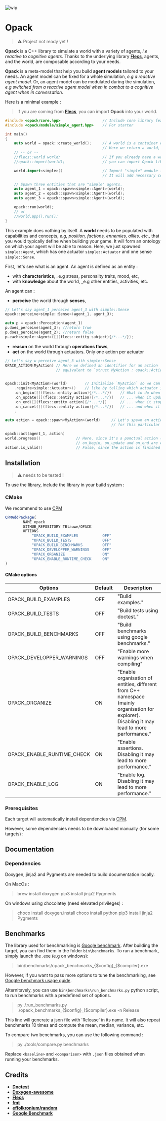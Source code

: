 ![wip](https://img.shields.io/badge/-WIP-red)

# Opack

> :warning: Project not ready yet !

__Opack__ is a C++ library to simulate a world with a variety of agents, _i.e reactive to cognitive agents_.
Thanks to the underlying library __[Flecs](https://github.com/SanderMertens/flecs)__, agents, and the world,
are composable according to your needs.

__Opack__ is a meta-model that help you build __agent models__ tailored to your needs.
An agent model can be fixed for a whole simulation, _e.g a reactive agent model_. Or, an agent
model can be modulated during the simulation, _e.g switched from a reactive agent model when in combat 
to a cognitive agent when in conversation._

Here is a minimal example :

> If you are coming from __[Flecs](https://github.com/SanderMertens/flecs)__, you can import __Opack__ into
your world.


```cpp
#include <opack/core.hpp>                   // Include core library features
#include <opack/module/simple_agent.hpp>    // For starter

int main()
{
    auto world = opack::create_world();     // A world is a container of all ECS data.
                                            // Here we return a world, with Opack already imported.
    // -- or --
    //flecs::world world;                   // If you already have a world,
    //opack::import(world);                 // you can import Opack like so.

    world.import<simple>()			        // Import "simple" module into the world.
						                    // It will add necessary components / "concepts".

    // Spawn three entities that are "simple" agents.
    auto agent_1 = opack::spawn<simple::Agent>(world);  
    auto agent_2 = opack::spawn<simple::Agent>(world);  
    auto agent_3 = opack::spawn<simple::Agent>(world);  

    opack::run(world);
    // or 
    //world.app().run();
}
```

This example does nothing by itself. A __world__ needs to be populated with capabilities and concepts, _e.g, position, factions, ennemies, allies, etc.,_
that you would typically define when building your game. It will form an ontology on which your agent will be able to reason.
Here, we just spawned `simple::Agent`, which has one actuator `simple::Actuator` and one sense `simple::Sense`.

First, let's see what is an agent. An agent is defined as an entity :
* with __characteristics__, _e.g stress, personality traits, mood, etc,
* with __knowledge__ about the world, _e.g other entities, activities, etc.

An agent can :
* __perceive__ the world through __senses__,

```cpp
// Let's say agent_1 perceive agent_3 with simple::Sense
opack::perceive<simple::Sense>(agent_1, agent_3);

auto p = opack::Perception(agent_1)
p.does_perceive(agent_3); //return true
p.does_perceive(agent_2); //return false
p.each<simple::Agent>([](flecs::entity subject){/*...*/}); 
```

* __reason__ on the world through __operations flows__,
* __act__ on the world through actuators. Only one action per actuator
```cpp
// Let's say w perceive agent_3 with simple::Sense
OPACK_ACTION(MyAction) // Here we defined an identifier for an action
                       // equivalent to `struct MyAction : opack::Action {};`

              
opack::init<MyAction>(world)        // Initialize `MyAction` so we can customize it,
    .require<simple::Actuator>()    // like by telling which actuator is necessary for it to be executed.
    .on_begin([](flecs::entity action){/*...*/})    // What to do when it first begins, ...
    .on_update([](flecs::entity action){/*...*/})   // ... when it updates (for continuous actions) ...
    .on_end([](flecs::entity action){/*...*/})      // ... when it stops ...
    .on_cancel([](flecs::entity action){/*...*/})   // ... and when it's cancelled.
    ;

auto action = opack::spawn<MyAction>(world)     // Let's spawn an action, if we need to customize it 
                                                // for this particular instance.

opack::act(agent_1, action)                     
world.progress()                // Here, since it's a ponctual action (no duration)
                                // on_begin, on_update and on_end are called.
action.is_valid()               // False, since the action is finished it's destroyed.
```



## Installation

> :warning: needs to be tested !
 
To use the library, include the library in your build system :

### CMake

We recommend to use [CPM](https://github.com/cpm-cmake/CPM.cmake)
```cmake
CPMAddPackage(
        NAME opack 
        GITHUB_REPOSITORY TBlauwe/OPACK
        OPTIONS
			"OPACK_BUILD_EXAMPLES           OFF"
			"OPACK_BUILD_TESTS              OFF"
			"OPACK_BUILD_BENCHMARKS         OFF"
			"OPACK_DEVELOPPER_WARNINGS      OFF"
			"OPACK_ORGANIZE                 ON"
			"OPACK_ENABLE_RUNTIME_CHECK     ON"
)
```


#### CMake options

| Options                      | Default  | Description                                              |
| ---------------------------- | -------- | -------------------------------------------------------- |
| OPACK_BUILD_EXAMPLES         | OFF      | "Build examples." |
| OPACK_BUILD_TESTS            | OFF      | "Build tests using doctest." |
| OPACK_BUILD_BENCHMARKS       | OFF      | "Build benchmarks using google benchmarks." |
| OPACK_DEVELOPPER_WARNINGS    | OFF      | "Enable more warnings when compiling" |
| OPACK_ORGANIZE               | ON       | "Enable organisation of entities, different from C++ namespace (mainly organisation for explorer). Disabling it may lead to more performance." |
| OPACK_ENABLE_RUNTIME_CHECK   | ON       | "Enable assertions. Disabling it may lead to more performance." |
| OPACK_ENABLE_LOG             | ON       | "Enable log. Disabling it may lead to more performance." |


### Prerequisites
Each target will automatically install dependencies via [CPM](https://github.com/cpm-cmake/).

However, some dependencies needs to be downloaded manually (for some targets) :

## Documentation

### Dependencies 

Doxygen, jinja2 and Pygments are needed to build documentation locally.

On MacOs :
> brew install doxygen
> pip3 install jinja2 Pygments

On windows using chocolatey (need elevated privileges) :

> choco install doxygen.install
> choco install python
> pip3 install jinja2 Pygments


## Benchmarks

The library used for benchmarking is [Google benchmark](https://github.com/google/benchmark).
After building the target, you can find them in the folder `bin\benchmarks`.
To run a benchmark, simply launch the .exe (e.g on windows):
> bin/benchmarks/opack_benchmarks_{$config}_{$compiler}.exe

However, if you want to pass more options to tune the benchmarking, see 
[Google benchmark usage guide](https://github.com/google/benchmark/blob/main/docs/user_guide.md).

Alternitavely, you can use `bin\benchmarks\run_benchmarks.py` python script, to run benchmarks with a predefined set of options.

> py .\run_benchmarks.py .\opack_benchmarks_{$config}_{$compiler}.exe -n Release

This line will generate a json file with 'Release' in its name. It will also repeat benchmarks 10 times and compute the mean, median, variance, etc.

To compare two benchmarks, you can use the following command :

> py ./tools/compare.py benchmarks <baseline> <comparison>

Replace `<baseline>` and `<comparison>` with `.json` files obtained when running your benchmarks.

## Credits

* **[Doctest](https://github.com/doctest/doctest)**
* **[Doxygen-awesome](https://github.com/jothepro/doxygen-awesome-css)**
* **[Flecs](https://github.com/SanderMertens/flecs)**
* **[fmt](https://github.com/fmtlib/fmt)**
* **[effolkronium/random](https://github.com/effolkronium/random)**
* **[Google Benchmark](https://github.com/google/benchmark)**